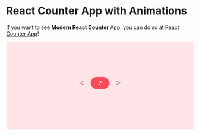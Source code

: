 # React Counter App with Animations

If you want to see **Modern React Counter** App, you can do so at [React Counter App](https://hamzic2019.github.io/react-counter/)!

![Snapshot of Modern React Counter App](https://raw.githubusercontent.com/hamzic2019/react-counter/master/react-counter-app.png)
